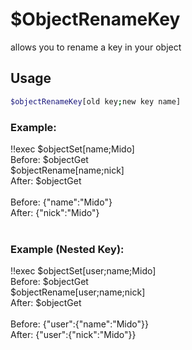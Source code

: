 # $ObjectRenameKey

allows you to rename a key in your object

## Usage

```bash
$objectRenameKey[old key;new key name]
```

### Example:
<discord-messages>
          <discord-message :bot="false" role-color="#ffcc9a" author="Member">
        !!exec $objectSet[name;Mido]<br>Before: $objectGet<br>$objectRename[name;nick]<br>After: $objectGet<br><br>
          </discord-message>
          <discord-message :bot="true" role-color="#0099ff" author="Custom Command" avatar="https://media.discordapp.net/avatars/725721249652670555/781224f90c3b841ba5b40678e032f74a.webp">
        Before: {"name":"Mido"}<br>After: {"nick":"Mido"}<br><br>
        </discord-message>
</discord-messages>

### Example (Nested Key):
<discord-messages>
          <discord-message :bot="false" role-color="#ffcc9a" author="Member">
        !!exec $objectSet[user;name;Mido]<br>Before: $objectGet<br>$objectRename[user;name;nick]<br>After: $objectGet<br><br>
          </discord-message>
          <discord-message :bot="true" role-color="#0099ff" author="Custom Command" avatar="https://media.discordapp.net/avatars/725721249652670555/781224f90c3b841ba5b40678e032f74a.webp">
        Before: {"user":{"name":"Mido"}}<br>After: {"user":{"nick":"Mido"}}
        </discord-message>
</discord-messages>